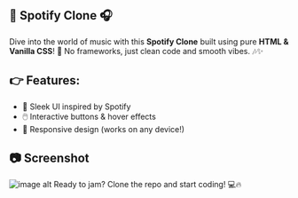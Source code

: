 ## 🎵 Spotify Clone 🎧

Dive into the world of music with this **Spotify Clone** built using pure **HTML & Vanilla CSS**! 🚀 No frameworks, just clean code and smooth vibes. 🎶✨

## 👉 **Features**:

- 🎨 Sleek UI inspired by Spotify
- 🖱️ Interactive buttons & hover effects
- 📱 Responsive design (works on any device!)

## 📷 Screenshot

![image alt]()
Ready to jam? Clone the repo and start coding! 💻🔥
